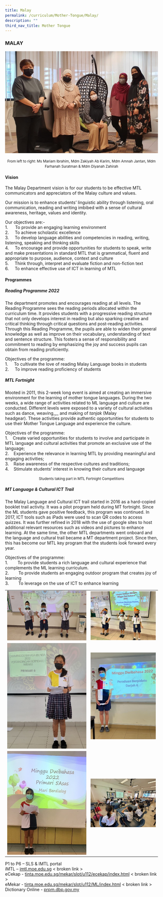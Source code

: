 ```yaml
---
title: Malay
permalink: /curriculum/Mother-Tongue/Malay/
description: ""
third_nav_title: Mother Tongue
---
```

### MALAY

![](/images/1%20(15).jpg)

<p align="center"><small>From left to right: Ms Mariam Ibrahim, Mdm Zakiyah Ab Karim, Mdm Amnah Jantan, Mdm Farhanah Suratman & Mdm Diyanah Zahirah</small></p>

#### Vision

The Malay Department vision is for our students to be effective MTL communicators and appreciators of the Malay culture and values.

Our mission is to enhance students’ linguistic ability through listening, oral communication, reading and writing imbibed with a sense of cultural awareness, heritage, values and identity.

Our objectives are:- <br>
1\.      To provide an engaging learning environment <br>
2.     To achieve scholastic excellence <br>
3.     To develop language abilities and competencies in reading, writing, listening, speaking and thinking skills <br>
4.     To encourage and provide opportunities for students to speak, write and make presentations in standard MTL that is grammatical, fluent and appropriate to purpose, audience, context and culture <br>
5.     Think through, interpret and evaluate fiction and non-fiction text <br>
6.     To enhance effective use of ICT in learning of MTL 

  

#### Programmes

##### Reading Programme 2022

The department promotes and encourages reading at all levels. The Reading Programme sees the reading periods allocated within the curriculum time. It provides students with a progressive reading structure that not only develops interest in reading but also sparking creative and critical thinking through critical questions and post-reading activities. Through this Reading Programme, the pupils are able to widen their general knowledge as well as improve on their vocabulary, understanding of text and sentence structure. This fosters a sense of responsibility and commitment to reading by emphasizing the joy and success pupils can obtain from reading proficiently.

Objectives of the programme: <br>
1\.     To cultivate the love of reading Malay Language books in students <br>
2.     To improve reading proficiency of students



##### MTL Fortnight

Mooted in 2011, this 2-week long event is aimed at creating an immersive environment for the learning of mother tongue languages. During the two weeks, a wide range of activities related to ML language and culture are conducted. Different levels were exposed to a variety of cultural activities such as dance, weaving_,_ and making of _tanjak_ (Malay headgear). These activities provide authentic opportunities for students to use their Mother Tongue Language and experience the culture.  

Objectives of the programme: <br>
1\.    Create varied opportunities for students to involve and participate in MTL language and cultural activities that promote an exclusive use of the language; <br>
2.    Experience the relevance in learning MTL by providing meaningful and engaging activities; <br>
3.    Raise awareness of the respective cultures and traditions; <br>
4.    Stimulate students’ interest in knowing their culture and language

  

  

<p align="center"> <small>Students taking part in MTL Fortnight Competitions  </small> </p>

  

  

##### MT Language & Cultural ICT Trail

The Malay Language and Cultural ICT trail started in 2016 as a hard-copied booklet trail activity. It was a pilot program held during MT fortnight. Since the ML students gave positive feedback, this program was continued. In 2017, ICT tools such as iPads were used to scan QR codes to access quizzes. It was further refined in 2018 with the use of google sites to host additional relevant resources such as videos and pictures to enhance learning. At the same time, the other MTL departments went onboard and the language and cultural trail became a MT department project. Since then, this has become our MTL key program that the students look forward every year.

Objectives of the programme: <br>
1\.        To provide students a rich language and cultural experience that complements the ML learning curriculum. <br>
2.        To provide students an engaging outdoor program that creates joy of learning <br>
3.        To leverage on the use of ICT to enhance learning

<table>
	<tr>
		<td>
			<img src="/images/2%20(17).jpg" />
		</td>
		<td>
			<img src="/images/3%20(13).jpg"/> 
		</td>
	</tr>
	<tr>
		<td>
			<img src="/images/4%20(10).jpg"/>
		</td>
		<td>
			<img src="/images/5%20(9).jpg"/>
		</td>
	</tr>
	<tr>
		<td>
			<img src="/images/6%20(8).jpg"/>
		</td>
		<td>
			<img src="/images/7%20(5).jpg"/>
		</td>
	</tr>
</table>


P1 to P6 – SLS & IMTL portal  <br>
iMTL – [imtl.moe.edu.sg](http://www.imtl.sg/) < broken link ><br>
eCekap - [tinta.moe.edu.sg/mekar/slot/u112/ecekap/index.html](https://tinta.moe.edu.sg/mekar/slot/u112/ecekap/index.html) < broken link ><br>
eMekar - [tinta.moe.edu.sg/mekar/slot/u112/ML/index.html](https://tinta.moe.edu.sg/mekar/slot/u112/ML/index.html) < broken link ><br>
Dictionary Online - [prpm.dbp.gov.my](http://prpm.dbp.gov.my/)